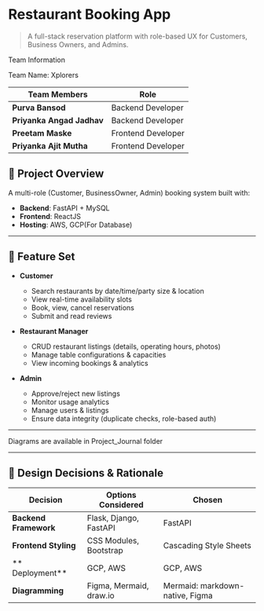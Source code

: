 # Restaurant Booking App

> A full-stack reservation platform with role-based UX for Customers, Business Owners, and Admins.

Team Information

Team Name: Xplorers

| Team Members                            | Role                                      |
|-----------------------------------------|-------------------------------------------|
| **Purva Bansod**                        | Backend Developer                         |
| **Priyanka Angad Jadhav**               | Backend Developer                         |
| **Preetam Maske**                      | Frontend Developer                        |  
| **Priyanka Ajit Mutha**                 | Frontend Developer                        |


## 📝 Project Overview
A multi-role (Customer, BusinessOwner, Admin) booking system built with:
- **Backend**: FastAPI + MySQL  
- **Frontend**: ReactJS  
- **Hosting**: AWS, GCP(For Database)  

---

## 🚀 Feature Set
- **Customer**  
  - Search restaurants by date/time/party size & location  
  - View real-time availability slots  
  - Book, view, cancel reservations  
  - Submit and read reviews  

- **Restaurant Manager**  
  - CRUD restaurant listings (details, operating hours, photos)  
  - Manage table configurations & capacities  
  - View incoming bookings & analytics  

- **Admin**  
  - Approve/reject new listings  
  - Monitor usage analytics  
  - Manage users & listings  
  - Ensure data integrity (duplicate checks, role-based auth)

---

Diagrams are available in Project_Journal folder

---

## 🧩 Design Decisions & Rationale


| Decision                                | Options Considered                                | Chosen                            |
|-----------------------------------------|---------------------------------------------------|-----------------------------------|
| **Backend Framework**                   | Flask, Django, FastAPI                            | FastAPI                           |
| **Frontend Styling**                    | CSS Modules, Bootstrap                            | Cascading Style Sheets            |
| ** Deployment**                         | GCP, AWS                                          | GCP, AWS                          |  
| **Diagramming**                         | Figma, Mermaid, draw.io                           | Mermaid: markdown-native, Figma   |
